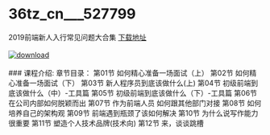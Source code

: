 # 36tz_cn___527799
2019前端新人入行常见问题大合集
[下载地址](http://www.36tz.cn/article/527799 "下载地址")
<br/></br>[![download](http://36tz.cn/muke_img/2019_10_2-24-300x244.png "下载地址")](http://www.36tz.cn/article/527799 "下载地址")
<br/></br>### 课程介绍:
章节目录：
第01节 如何精心准备一场面试（上）
第02节 如何精心准备一场面试（下）
第03节 新人程序员到底该做什么(上)
第04节 初级前端到底该做什么（中）-工具篇
第05节 初级前端到底该做什么（下）-工具篇
第06节 在公司内部如何脱颖而出
第07节 作为前端人员 如何跟其他部门对接
第08节 如何培养自己的架构观
第09节 前端遇到瓶颈了该如何解决
第10节 为什么说写作能力很重要
第11节 塑造个人技术品牌(技术向)
第12节 来，谈谈跳槽


 
